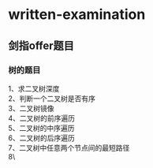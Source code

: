 # written-examination
## 剑指offer题目
### 树的题目
1、求二叉树深度  
2、判断一个二叉树是否有序  
3、二叉树镜像  
4、二叉树的前序遍历  
5、二叉树的中序遍历  
6、二叉树的后序遍历  
7、二叉树中任意两个节点间的最短路径  
8\
